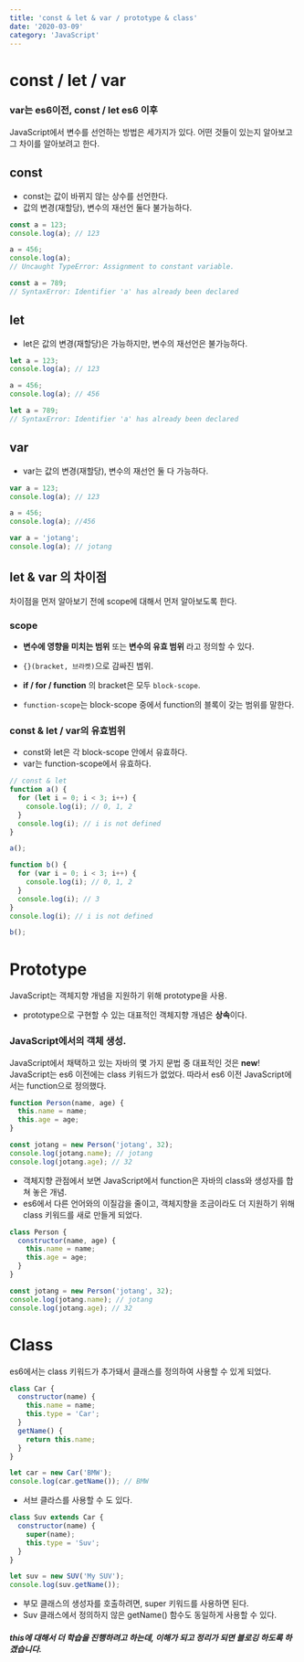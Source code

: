 ```yaml
---
title: 'const & let & var / prototype & class'
date: '2020-03-09'
category: 'JavaScript'
---
```


# const / let / var

### var는 es6이전, const / let es6 이후

JavaScript에서 변수를 선언하는 방법은 세가지가 있다. 어떤 것들이 있는지 알아보고 그 차이를 알아보려고 한다.

## const

- const는 값이 바뀌지 않는 상수를 선언한다.
- 값의 변경(재할당), 변수의 재선언 둘다 불가능하다.

```js
const a = 123;
console.log(a); // 123

a = 456;
console.log(a);
// Uncaught TypeError: Assignment to constant variable.

const a = 789;
// SyntaxError: Identifier 'a' has already been declared
```

## let

- let은 값의 변경(재할당)은 가능하지만, 변수의 재선언은 불가능하다.

```js
let a = 123;
console.log(a); // 123

a = 456;
console.log(a); // 456

let a = 789;
// SyntaxError: Identifier 'a' has already been declared
```

## var

- var는 값의 변경(재할당), 변수의 재선언 둘 다 가능하다.

```js
var a = 123;
console.log(a); // 123

a = 456;
console.log(a); //456

var a = 'jotang';
console.log(a); // jotang
```

## let & var 의 차이점

차이점을 먼저 알아보기 전에 scope에 대해서 먼저 알아보도록 한다.

### scope

- **변수에 영향을 미치는 범위** 또는 **변수의 유효 범위** 라고 정의할 수 있다.

- `{}(bracket, 브라켓)`으로 감싸진 범위.
- **if / for / function** 의 bracket은 모두 `block-scope`.
- `function-scope`는 block-scope 중에서 function의 블록이 갖는 범위를 말한다.

### const & let / var의 유효범위

- const와 let은 각 block-scope 안에서 유효하다.
- var는 function-scope에서 유효하다.

```js
// const & let
function a() {
  for (let i = 0; i < 3; i++) {
    console.log(i); // 0, 1, 2
  }
  console.log(i); // i is not defined
}

a();

function b() {
  for (var i = 0; i < 3; i++) {
    console.log(i); // 0, 1, 2
  }
  console.log(i); // 3
}
console.log(i); // i is not defined

b();
```

# Prototype

JavaScript는 객체지향 개념을 지원하기 위해 prototype을 사용.

- prototype으로 구현할 수 있는 대표적인 객체지향 개념은 **상속**이다.

### JavaScript에서의 객체 생성.

JavaScript에서 채택하고 있는 자바의 몇 가지 문법 중 대표적인 것은 **new**!
JavaScript는 es6 이전에는 class 키워드가 없었다. 따라서 es6 이전 JavaScript에서는 function으로 정의했다.

```js
function Person(name, age) {
  this.name = name;
  this.age = age;
}

const jotang = new Person('jotang', 32);
console.log(jotang.name); // jotang
console.log(jotang.age); // 32
```

- 객체지향 관점에서 보면 JavaScript에서 function은 자바의 class와 생성자를 합쳐 놓은 개념.
- es6에서 다른 언어와의 이질감을 줄이고, 객체지향을 조금이라도 더 지원하기 위해 class 키워드를 새로 만들게 되었다.

```js
class Person {
  constructor(name, age) {
    this.name = name;
    this.age = age;
  }
}

const jotang = new Person('jotang', 32);
console.log(jotang.name); // jotang
console.log(jotang.age); // 32
```

# Class

es6에서는 class 키워드가 추가돼서 클래스를 정의하여 사용할 수 있게 되었다.

```js
class Car {
  constructor(name) {
    this.name = name;
    this.type = 'Car';
  }
  getName() {
    return this.name;
  }
}

let car = new Car('BMW');
console.log(car.getName()); // BMW
```

- 서브 클라스를 사용할 수 도 있다.

```js
class Suv extends Car {
  constructor(name) {
    super(name);
    this.type = 'Suv';
  }
}

let suv = new SUV('My SUV');
console.log(suv.getName());
```

- 부모 클래스의 생성자를 호출하려면, super 키워드를 사용하면 된다.
- Suv 클래스에서 정의하지 않은 getName() 함수도 동일하게 사용할 수 있다.

##### this에 대해서 더 학습을 진행하려고 하는데, 이해가 되고 정리가 되면 블로깅 하도록 하겠습니다.

